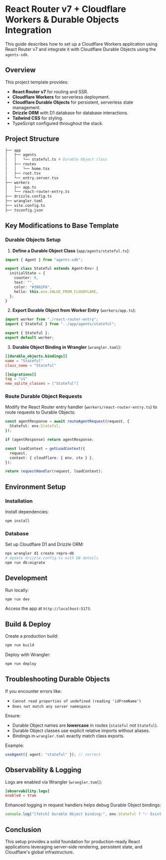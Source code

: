# React Router v7 + Cloudflare Workers & Durable Objects Integration

This guide describes how to set up a Cloudflare Workers application using React Router v7 and integrate it with Cloudflare Durable Objects using the `agents-sdk`.

## Overview

This project template provides:

- **React Router v7** for routing and SSR.
- **Cloudflare Workers** for serverless deployment.
- **Cloudflare Durable Objects** for persistent, serverless state management.
- **Drizzle ORM** with D1 database for database interactions.
- **Tailwind CSS** for styling.
- TypeScript configured throughout the stack.

## Project Structure

```sh
├── app
│   ├── agents
│   │   └── stateful.ts # Durable Object class
│   ├── routes
│   │   └── home.tsx
│   ├── root.tsx
│   └── entry.server.tsx
├── workers
│   ├── app.ts
│   └── react-router-entry.ts
├── drizzle.config.ts
├── wrangler.toml
├── vite.config.ts
├── tsconfig.json
```

## Key Modifications to Base Template

### Durable Objects Setup

1. **Define a Durable Object Class** (`app/agents/stateful.ts`):

```typescript
import { Agent } from "agents-sdk";

export class Stateful extends Agent<Env> {
  initialState = {
    counter: 0,
    text: "",
    color: "#3B82F6",
    hello: this.env.VALUE_FROM_CLOUDFLARE,
  };
}
```

2. **Export Durable Object from Worker Entry** (`workers/app.ts`):

```typescript
import worker from "./react-router-entry";
import { Stateful } from "../app/agents/stateful";

export { Stateful };
export default worker;
```

3. **Durable Object Binding in Wrangler** (`wrangler.toml`):

```toml
[[durable_objects.bindings]]
name = "Stateful"
class_name = "Stateful"

[[migrations]]
tag = "v1"
new_sqlite_classes = ["Stateful"]
```

### Route Durable Object Requests

Modify the React Router entry handler (`workers/react-router-entry.ts`) to route requests to Durable Objects:

```typescript
const agentResponse = await routeAgentRequest(request, {
  Stateful: env.Stateful,
});

if (agentResponse) return agentResponse;

const loadContext = getLoadContext({
  request,
  context: { cloudflare: { env, ctx } },
});

return requestHandler(request, loadContext);
```

## Environment Setup

### Installation

Install dependencies:

```sh
npm install
```

### Database

Set up Cloudflare D1 and Drizzle ORM:

```sh
npx wrangler d1 create repro-db
# Update drizzle.config.ts with DB details
npm run db:migrate
```

## Development

Run locally:

```sh
npm run dev
```

Access the app at `http://localhost:5173`.

## Build & Deploy

Create a production build:

```sh
npm run build
```

Deploy with Wrangler:

```sh
npm run deploy
```

## Troubleshooting Durable Objects

If you encounter errors like:

- `Cannot read properties of undefined (reading 'idFromName')`
- `Does not match any server namespace`

Ensure:

- Durable Object names are **lowercase** in routes (`stateful` not `Stateful`).
- Durable Object classes use explicit relative imports without aliases.
- Bindings in `wrangler.toml` exactly match class exports.

Example:

```typescript
useAgent({ agent: "stateful" }); // correct
```

## Observability & Logging

Logs are enabled via Wrangler (`wrangler.toml`):

```toml
[observability.logs]
enabled = true
```

Enhanced logging in request handlers helps debug Durable Object bindings:

```typescript
console.log("[fetch] Durable Object binding:", env.Stateful ? "✅ Exists" : "❌ Missing");
```

## Conclusion

This setup provides a solid foundation for production-ready React applications leveraging server-side rendering, persistent state, and Cloudflare's global infrastructure.
